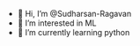 - 👋 Hi, I’m @Sudharsan-Ragavan
- 👀 I’m interested in ML
- 🌱 I’m currently learning python

<!---
Sudharsan-Ragavan/Sudharsan-Ragavan is a ✨ special ✨ repository because its `README.md` (this file) appears on your GitHub profile.
You can click the Preview link to take a look at your changes.
--->
